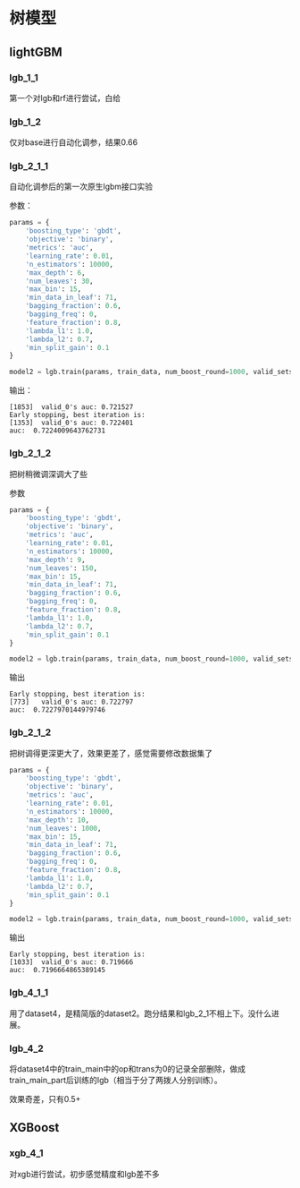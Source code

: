 # 树模型

## lightGBM

### lgb_1_1

第一个对lgb和rf进行尝试，白给

### lgb_1_2

仅对base进行自动化调参，结果0.66

### lgb_2_1_1

自动化调参后的第一次原生lgbm接口实验

参数：
```python
params = {
    'boosting_type': 'gbdt',
    'objective': 'binary',
    'metrics': 'auc',
    'learning_rate': 0.01,
    'n_estimators': 10000,
    'max_depth': 6,
    'num_leaves': 30,
    'max_bin': 15,
    'min_data_in_leaf': 71,
    'bagging_fraction': 0.6,
    'bagging_freq': 0,
    'feature_fraction': 0.8,
    'lambda_l1': 1.0,
    'lambda_l2': 0.7,
    'min_split_gain': 0.1
}

model2 = lgb.train(params, train_data, num_boost_round=1000, valid_sets=val_data, early_stopping_rounds=500)
```

输出：
```shell script
[1853]	valid_0's auc: 0.721527
Early stopping, best iteration is:
[1353]	valid_0's auc: 0.722401
auc:  0.7224009643762731
```

### lgb_2_1_2

把树稍微调深调大了些

参数
```python
params = {
    'boosting_type': 'gbdt',
    'objective': 'binary',
    'metrics': 'auc',
    'learning_rate': 0.01,
    'n_estimators': 10000,
    'max_depth': 9,
    'num_leaves': 150,
    'max_bin': 15,
    'min_data_in_leaf': 71,
    'bagging_fraction': 0.6,
    'bagging_freq': 0,
    'feature_fraction': 0.8,
    'lambda_l1': 1.0,
    'lambda_l2': 0.7,
    'min_split_gain': 0.1
}

model2 = lgb.train(params, train_data, num_boost_round=1000, valid_sets=val_data, early_stopping_rounds=500)
```

输出
```shell script
Early stopping, best iteration is:
[773]	valid_0's auc: 0.722797
auc:  0.7227970144979746
```

### lgb_2_1_2

把树调得更深更大了，效果更差了，感觉需要修改数据集了

```python
params = {
    'boosting_type': 'gbdt',
    'objective': 'binary',
    'metrics': 'auc',
    'learning_rate': 0.01,
    'n_estimators': 10000,
    'max_depth': 10,
    'num_leaves': 1000,
    'max_bin': 15,
    'min_data_in_leaf': 71,
    'bagging_fraction': 0.6,
    'bagging_freq': 0,
    'feature_fraction': 0.8,
    'lambda_l1': 1.0,
    'lambda_l2': 0.7,
    'min_split_gain': 0.1
}

model2 = lgb.train(params, train_data, num_boost_round=1000, valid_sets=val_data, early_stopping_rounds=500)
```

输出
```shell script
Early stopping, best iteration is:
[1033]	valid_0's auc: 0.719666
auc:  0.7196664865389145
```

### lgb_4_1_1

用了dataset4，是精简版的dataset2。跑分结果和lgb_2_1不相上下。没什么进展。

### lgb_4_2

将dataset4中的train_main中的op和trans为0的记录全部删除，做成train_main_part后训练的lgb（相当于分了两拨人分别训练）。

效果奇差，只有0.5+


## XGBoost

### xgb_4_1

对xgb进行尝试，初步感觉精度和lgb差不多

